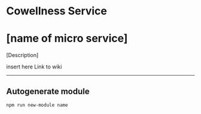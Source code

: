 # Cowellness Service

# [name of micro service]

[Description]

insert here Link to wiki

---

## Autogenerate module

`npm run new-module name`